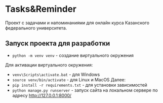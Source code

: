 # Tasks&Reminder

Проект с задачами и напоминаниями для онлайн курса Казанского федерального университета.

## Запуск проекта для разработки

- `python -m venv venv` - создание виртуального окружения

Для активации виртуального окружения:
- `venv\Scripts\activate.bat` - для Windows
- `source venv/bin/activate` - для Linux и MacOS
Далее:
- `pip install -r requirements.txt` - для установки зависимостей
- `python manage.py runserver` - запуск сайта на локальном сервере по адресу http://127.0.0.1:8000/
